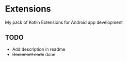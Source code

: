 # Extensions
My pack of Kotlin Extensions for Android app development

## TODO ##

- Add description in readme
- ~~Document code~~ done 
